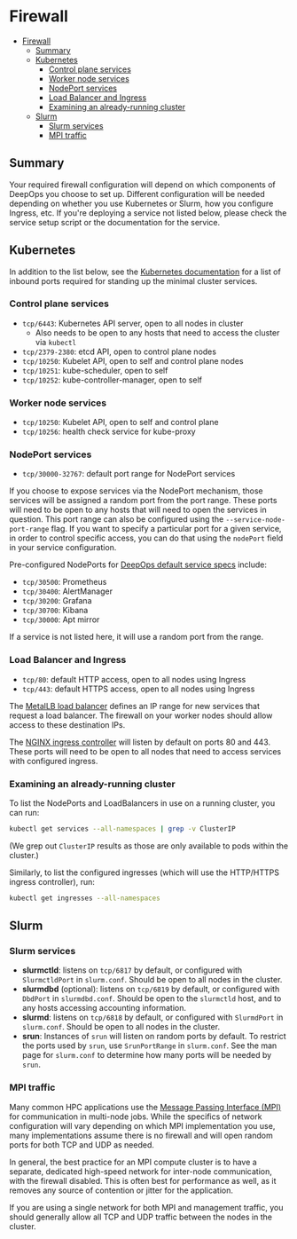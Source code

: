 # Firewall

- [Firewall](#firewall)
  - [Summary](#summary)
  - [Kubernetes](#kubernetes)
    - [Control plane services](#control-plane-services)
    - [Worker node services](#worker-node-services)
    - [NodePort services](#nodeport-services)
    - [Load Balancer and Ingress](#load-balancer-and-ingress)
    - [Examining an already-running cluster](#examining-an-already-running-cluster)
  - [Slurm](#slurm)
    - [Slurm services](#slurm-services)
    - [MPI traffic](#mpi-traffic)

## Summary

Your required firewall configuration will depend on which components of DeepOps you choose to set up.
Different configuration will be needed depending on whether you use Kubernetes or Slurm, how you configure Ingress, etc.
If you're deploying a service not listed below, please check the service setup script or the documentation for the service.

## Kubernetes

In addition to the list below, see
the [Kubernetes documentation](https://kubernetes.io/docs/setup/independent/install-kubeadm/#check-required-ports) for a list of inbound ports required for standing up the minimal cluster services.

### Control plane services

- `tcp/6443`: Kubernetes API server, open to all nodes in cluster
  - Also needs to be open to any hosts that need to access the cluster via `kubectl`
- `tcp/2379-2380`: etcd API, open to control plane nodes
- `tcp/10250`: Kubelet API, open to self and control plane nodes
- `tcp/10251`: kube-scheduler, open to self
- `tcp/10252`: kube-controller-manager, open to self

### Worker node services

- `tcp/10250`: Kubelet API, open to self and control plane
- `tcp/10256`: health check service for kube-proxy

### NodePort services

- `tcp/30000-32767`: default port range for NodePort services

If you choose to expose services via the NodePort mechanism, those services will be assigned a random port from the port range.
These ports will need to be open to any hosts that will need to open the services in question.
This port range can also be configured using the `--service-node-port-range` flag.
If you want to specify a particular port for a given service, in order to control specific access, you can do that using the `nodePort` field in your service configuration.

Pre-configured NodePorts for [DeepOps default service specs](/services) include:

- `tcp/30500`: Prometheus
- `tcp/30400`: AlertManager
- `tcp/30200`: Grafana
- `tcp/30700`: Kibana
- `tcp/30000`: Apt mirror

If a service is not listed here, it will use a random port from the range.

### Load Balancer and Ingress

- `tcp/80`: default HTTP access, open to all nodes using Ingress
- `tcp/443`: default HTTPS access, open to all nodes using Ingress

The [MetalLB load balancer](/docs/k8s-cluster/ingress.md#load-balancer) defines an IP range for new services that request a load balancer.
The firewall on your worker nodes should allow access to these destination IPs.

The [NGINX ingress controller](/docs/k8s-cluster/ingress.md#ingress-controller) will listen by default on ports 80 and 443.
These ports will need to be open to all nodes that need to access services with configured ingress.

### Examining an already-running cluster

To list the NodePorts and LoadBalancers in use on a running cluster, you can run:

```bash
kubectl get services --all-namespaces | grep -v ClusterIP
```

(We grep out `ClusterIP` results as those are only available to pods within the cluster.)

Similarly, to list the configured ingresses (which will use the HTTP/HTTPS ingress controller), run:

```bash
kubectl get ingresses --all-namespaces
```

## Slurm

### Slurm services

- **slurmctld**: listens on `tcp/6817` by default, or configured with `SlurmctldPort` in `slurm.conf`.
  Should be open to all nodes in the cluster.
- **slurmdbd** (optional): listens on `tcp/6819` by default, or configured with `DbdPort` in `slurmdbd.conf`.
  Should be open to the `slurmctld` host, and to any hosts accessing accounting information.
- **slurmd**: listens on `tcp/6818` by default, or configured with `SlurmdPort` in `slurm.conf`.
  Should be open to all nodes in the cluster.
- **srun**: Instances of `srun` will listen on random ports by default.
  To restrict the ports used by `srun`, use `SrunPortRange` in `slurm.conf`.
  See the man page for `slurm.conf` to determine how many ports will be needed by `srun`.

### MPI traffic

Many common HPC applications use the [Message Passing Interface (MPI)](https://en.wikipedia.org/wiki/Message_Passing_Interface) for communication in multi-node jobs.
While the specifics of network configuration will vary depending on which MPI implementation you use, many implementations assume there is no firewall and will open random ports for both TCP and UDP as needed.

In general, the best practice for an MPI compute cluster is to have a separate, dedicated high-speed network for inter-node communication, with the firewall disabled.
This is often best for performance as well, as it removes any source of contention or jitter for the application.

If you are using a single network for both MPI and management traffic, you should generally allow all TCP and UDP traffic between the nodes in the cluster.
